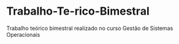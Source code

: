# Trabalho-Te-rico-Bimestral
Trabalho teórico bimestral realizado no curso Gestão de Sistemas Operacionais 
